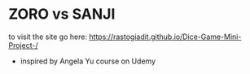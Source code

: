 # ZORO vs SANJI
to visit the site go here: https://rastogiadit.github.io/Dice-Game-Mini-Project-/
- inspired by Angela Yu course on Udemy